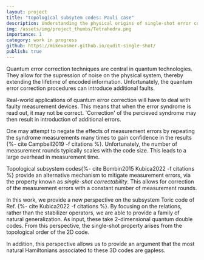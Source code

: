 ```yaml
---
layout: project
title: "topological subsytem codes: Pauli case"
description: Understanding the physical origins of single-shot error correctability
img: /assets/img/project_thumbs/Tetrahedra.png
importance: 1
category: work in progress
github: https://mikevasmer.github.io/qudit-single-shot/
publish: true
---
```


Quantum error correction techniques are central in quantum technologies. They allow for the supression of noise on the physical system, thereby extending the lifetime of encoded information. Unfortunately, the quantum error correction procedures can introduce additional faults.

Real-world applications of quantum error correction will have to deal with faulty measurement devices. This means that when the error syndrome is read out, it may not be correct. `Correction' of the percieved syndrome may then result in introduction of additional errors.

One may attempt to negate the effects of measurement errors by repeating the syndrome measurements many times to gain confidence in the results {%- cite Campbell2019 -f citations %}. Unfortunately, the number of measurement rounds typically scales with the code size. This leads to a large overhead in measurement time.


Topological subsystem codes{%- cite Bombin2015 Kubica2022 -f citations %} provide an alternative mechanism to mitigate measurement errors, via the property known as *single-shot correctability*. This allows for correction of the measurement errors with a constant number of measurement rounds.

In this work, we provide a new perspective on the subsystem Toric code of Ref. {%- cite Kubica2022 -f citations %}. By focusing on the relations, rather than the stabilizer operators,  we are able to provide a family of natural generalization. As input, these take 2-dimensional quantum double codes. From this perspective, the single-shot property arises from the topological order of the 2D code.

In addition, this perspective allows us to provide an argument that the most natural Hamiltonians associated to these 3D codes are gapless.
